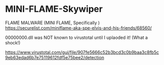 # MINI-FLAME-Skywiper
FLAME MALWARE (MINI FLAME, Specifically )  https://securelist.com/miniflame-aka-spe-elvis-and-his-friends/68560/ 


 00000000.dll  was NOT known to virustotal until I uplaoded it! (What a shock!)
 
 https://www.virustotal.com/gui/file/907fe5666c52b3bcd3c0b9baa3c8fb5c9eb63edad6b7e75119612fdf5e75bee2/detection
 
 
